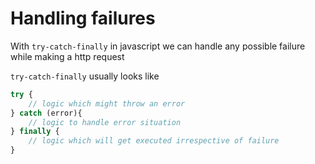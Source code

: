 # Handling failures

With `try-catch-finally` in javascript we can handle any possible failure while making a http request

`try-catch-finally` usually looks like

```javascript
try {
    // logic which might throw an error
} catch (error){
    // logic to handle error situation
} finally {
    // logic which will get executed irrespective of failure
}
```